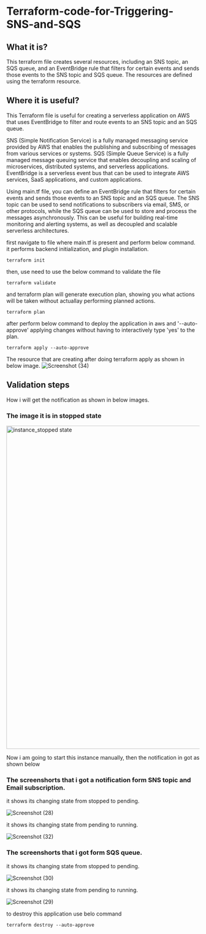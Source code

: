 # Terraform-code-for-Triggering-SNS-and-SQS

## What it is?
This terraform file creates several resources, including an SNS topic, an SQS queue, and an EventBridge rule 
that filters for certain events and sends those events to the SNS topic and SQS queue. The resources are defined 
using the terraform resource.

## Where it is useful?
This Terraform file  is useful for creating a serverless application on AWS that uses EventBridge to filter and route events to 
an SNS topic and an SQS queue. 

SNS (Simple Notification Service) is a fully managed messaging service provided by AWS that enables the publishing and subscribing of messages 
from various services or systems. 
SQS (Simple Queue Service) is a fully managed message queuing service that enables decoupling and scaling of microservices, 
distributed systems, and serverless applications. 
EventBridge is a serverless event bus that can be used to integrate AWS services, SaaS applications, and custom applications.

Using main.tf file, you can define an EventBridge rule that filters for certain events and sends those events to an SNS topic and an SQS queue. 
The SNS topic can be used to send notifications to subscribers via email, SMS, or other protocols, 
while the SQS queue can be used to store and process the messages asynchronously. This can be useful for building real-time monitoring and alerting systems, as well as decoupled and scalable serverless architectures.

first navigate to file where main.tf is present and perform below command. it performs backend initialization, and plugin installation.
```t
terraform init
```
then, use need to use the below command to validate the file
```t
terraform validate
```
and terraform plan will generate execution plan, showing you what actions will be taken without actuallay performing planned actions.
```t
terraform plan
```
after perform below command to deploy the application in aws and '--auto-approve' applying changes without having to interactively type 'yes' to the plan.
```t
terraform apply --auto-approve
```
The resource that are creating after doing terraform apply as shown in below image.
![Screenshot (34)](https://user-images.githubusercontent.com/120295902/232740479-98528ca0-f31e-4b22-9455-9f0ce4328f9f.png)

## Validation steps

How i will get the notification as shown in below images.
### The image it is in stopped state

<img width="842" alt="instance_stopped state" src="https://user-images.githubusercontent.com/120295902/232736384-cd47ba2d-4f33-4bc9-b4f9-3bd886d8f569.png">

Now i am going to start this instance manually, then the notification in got as shown below

### The screenshorts that i got a notification form SNS topic and Email subscription.
it shows its changing state from stopped to pending.

![Screenshot (28)](https://user-images.githubusercontent.com/120295902/232382197-761c170a-aed5-4af0-b4b2-6cfe8f4bbd97.png)

it shows its changing state from pending to running.

![Screenshot (32)](https://user-images.githubusercontent.com/120295902/232382345-afc8426a-4de6-43ff-a60d-47c503fbae0c.png)

### The screenshorts that i got form SQS queue.

it shows its changing state from stopped to pending.

![Screenshot (30)](https://user-images.githubusercontent.com/120295902/232382754-bfc0a90a-f4a4-4ef1-95c8-9ceb646f907d.png)

it shows its changing state from pending to running.

![Screenshot (29)](https://user-images.githubusercontent.com/120295902/232382572-6ea99cba-610c-4368-a24c-b7fc8bc80640.png)

to destroy this application use belo command
```t
terraform destroy --auto-approve
```
